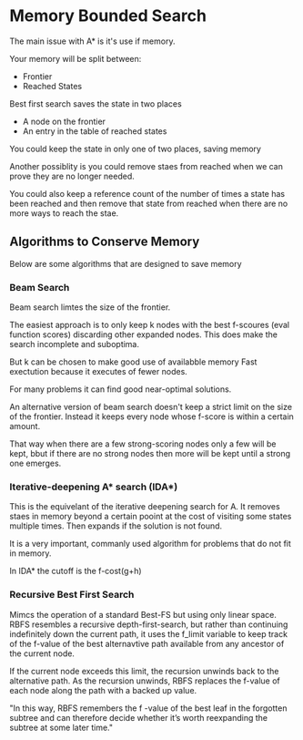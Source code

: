 # Memory Bounded Search 

The main issue with A* is it's use if memory. 

Your memory will be split between: 

- Frontier 
- Reached States 

Best first search saves the state in two places

- A node on the frontier 
- An entry in the table of reached states 

You could keep the state in only one of two places, saving memory 

Another possiblity is you could remove staes from reached when we can prove they are no longer needed. 

You could also keep a reference count of the number of times a state has been reached and then remove that state from reached when there are no more ways to reach the stae. 

## Algorithms to Conserve Memory 

Below are some algorithms that are designed to save memory

### Beam Search 

Beam search limtes the size of the frontier. 

The easiest approach is to only keep k nodes with the best f-scoures (eval function scores) discarding other expanded nodes. 
This does make the search incomplete and suboptima.
 
But k can be chosen to make good use of availabble memory
Fast exectution because it executes of fewer nodes. 

For many problems it can find good near-optimal solutions. 

An alternative version of beam search doesn't keep a strict limit on the size of the frontier.
Instead it keeps every node whose f-score is within a certain amount. 

That way when there are a few strong-scoring nodes only a few will be kept, bbut if there are no strong nodes then more will be kept until a strong one emerges. 

### Iterative-deepening A* search (IDA*)

This is the equivelant of the iterative deepening search for A. 
It removes staes in memory beyond a certain pooint at the cost of visiting some states multiple times. 
Then expands if the solution is not found.

It is a very important, commanly used algorithm for problems that do not fit in memory. 

In IDA* the cutoff is the f-cost(g+h)

### Recursive Best First Search 

Mimcs the operation of a standard Best-FS but using only linear space. RBFS resembles a recursive depth-first-search, but rather than continuing indefinitely down the current path, it uses the f_limit variable to keep track of the f-value of the best alternavtive path available from any ancestor of the current node. 

If the current node exceeds this limit, the recursion unwinds back to the alternative path.
As the recursion unwinds, RBFS replaces the f-value of each node along the path with a backed up value.

"In this way, RBFS remembers the f -value of the best leaf in the forgotten subtree and can therefore decide whether it’s worth reexpanding the subtree at some later time."



